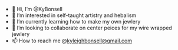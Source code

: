 - 👋 Hi, I’m @KyBonsell
- 👀 I’m interested in self-taught artistry and hebalism
- 🌱 I’m currently learning how to make my own jewlery
- 💞️ I’m looking to collaborate on center peices for my wire wrapped jewlery
- 📫 How to reach me @kyleighbonsell@gmail.com

<!---
KyBonsell/KyBonsell is a ✨ special ✨ repository because its `README.md` (this file) appears on your GitHub profile.
You can click the Preview link to take a look at your changes.
--->
